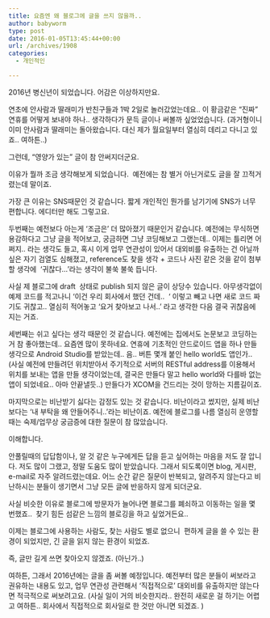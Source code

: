 ```yaml
---
title: 요즘엔 왜 블로그에 글을 쓰지 않을까..
author: babyworm
type: post
date: 2016-01-05T13:45:44+00:00
url: /archives/1908
categories:
  - 개인적인

---
```

2016년 병신년이 되었습니다. 어감은 이상하지만요.

연초에 안사람과 딸래미가 반친구들과 1박 2일로 놀러갔었는데요.. 이 황금같은 &#8220;진짜&#8221; 연휴를 어떻게 보내야 하나.. 생각하다가 문득 글이나 써볼까 싶었었습니다. (과거형이니 이미 안사람과 딸래미는 돌아왔습니다. 대신 제가 월요일부터 열심히 데리고 다니고 있죠.. 여하튼..)

그런데, &#8220;영양가 있는&#8221; 글이 참 안써지더군요.

이유가 뭘까 조금 생각해보게 되었습니다.  예전에는 참 별거 아닌거로도 글을 잘 끄적거렸는데 말이죠.

가장 큰 이유는 SNS때문인 것 같습니다. 짧게 개인적인 뭔가를 남기기에 SNS가 너무 편합니다. 에디터만 해도 그렇고요.

두번째는 예전보다 아는게 &#8216;조금은&#8217; 더 많아졌기 때문인거 같습니다. 예전에는 무식하면 용감하다고 그냥 글을 적어보고, 궁금하면 그냥 코딩해보고 그랬는데.. 이제는 틀리면 어쩌지.. 라는 생각도 들고, 혹시 이게 업무 연관성이 있어서 대외비를 유출하는 건 아닐까 싶은 자기 검열도 심해졌고, reference도 찾을 생각 + 코드나 사진 같은 것을 같이 첨부할 생각에  &#8216;귀찮다&#8230;&#8217;라는 생각이 불쑥 불쑥 듭니다.

사실 제 블로그에 draft  상태로 publish 되지 않은 글이 상당수 있습니다. 아무생각없이 예제 코드를 적고나니 &#8216;이건 우리 회사에서 했던 건데..  &#8216; 이렇고 빼고 나면 새로 코드 짜기도 귀찮고.. 열심히 적어놓고 &#8216;요거 찾아보고 나서..&#8217; 라고 생각한 다음 결국 귀찮음에 지는 거죠.

세번째는 쉬고 싶다는 생각 때문인 것 같습니다. 예전에는 집에서도 논문보고 코딩하는 거 참 좋아했는데.. 요즘엔 많이 못하네요. 연휴에 기초적인 안드로이드 앱을 하나 만들 생각으로 Android Studio를 받았는데.. 음.. 버튼 몇개 붙인 hello world도 앱인가.. (사실 예전에 만들려던 위치받아서 주기적으로 서버의 RESTful address를 이용해서 위치를 보내는 앱을 만들 생각이었는데, 결국은 만들다 말고 hello world와 다를바 없는 앱이 되었네요.. 아마 안끝낼듯..) 만들다가 XCOM을 건드리는 것이 망하는 지름길이죠.

마지막으로는 비난받기 싫다는 감정도 있는 것 같습니다. 비난이라고 썼지만, 실제 비난보다는 &#8216;내 부탁을 왜 안들어주니..&#8217;라는 비난이죠. 예전에 블로그를 나름 열심히 운영할 때는 숙제/업무상 궁금증에 대한 질문이 참 많았습니다.

이해합니다.

안풀릴때의 답답함이나, 알 것 같은 누구에게든 답을 듣고 싶어하는 마음을 저도 잘 압니다. 저도 많이 그랬고, 정말 도움도 많이 받았습니다. 그래서 되도록이면 blog, 게시판, e-mail로 자주 알려드렸는데요. 어느 순간 같은 질문이 반복되고, 알려주지 않는다고 비난하시는 분들이 생기면서 그냥 모든 글에 반응하지 않게 되더군요.

사실 비슷한 이유로 블로그에 방문자가 늘어나면 블로그를 폐쇠하고 이동하는 일을 몇 번했죠..  찾기 힘든 섬같은 느낌의 블로깅을 하고 싶었거든요..

이제는 블로그에 사용하는 사람도, 찾는 사람도 별로 없으니  편하게 글을 쓸 수 있는 환경이 되었지만, 긴 글을 읽지 않는 환경이 되었죠.

즉, 글만 길게 쓰면 찾아오지 않겠죠. (아닌가..)

여하튼, 그래서 2016년에는 글을 좀 써볼 예정입니다. 예전부터 많은 분들이 써보라고 권유하는 내용도 있고, 업무 연관성 관련해서 &#8216;직접적으로&#8217; 대외비를 유출하지만 않는다면 적극적으로 써보려고요. (사실 일이 거의 비슷한지라.. 완전히 새로운 걸 하기는 어렵고 여하튼.. 회사에서 직접적으로 회사일로 한 것만 아니면 되겠죠. )

&nbsp;